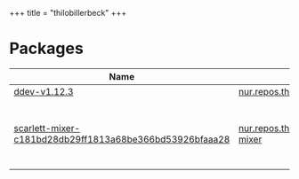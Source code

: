 
+++
title = "thilobillerbeck"
+++

# Packages

Name | Attribute | Description
-----|-----------|------------
[ddev-v1.12.3](https://github.com/drud/ddev)|[nur.repos.thilobillerbeck.ddev](https://github.com/nix-community/nur-combined/tree/master/repos/thilobillerbeck/pkgs/ddev/default.nix#L16)|DDEV
[scarlett-mixer-c181bd28db29ff1813a68be366bd53926bfaaa28](https://github.com/x42/scarlett-mixer)|[nur.repos.thilobillerbeck.scarlett-mixer](https://github.com/nix-community/nur-combined/tree/master/repos/thilobillerbeck/pkgs/scarlett-mixer/default.nix#L34)|Quickly hacked scarlett-mixer GUI for Linux/ALSA
